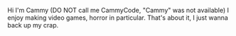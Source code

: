 Hi I'm Cammy (DO NOT call me CammyCode, "Cammy" was not available)
I enjoy making video games, horror in particular.
That's about it, I just wanna back up my crap.
